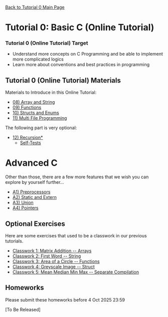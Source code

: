 [Back to Tutorial 0 Main Page](../tutorial-0-self-learn-basic-c/README.md) 


# Tutorial 0: Basic C (Online Tutorial)

### Tutorial 0 (Online Tutorial) Target

* Understand more concepts on C Programming and be able to implement more complicated logics
* Learn more about conventions and best practices in programming


## Tutorial 0 (Online Tutorial) Materials

Materials to Introduce in this Online Tutorial:

* [08) Array and String](08-array-string.md)
* [09) Functions](09-functions.md) 
* [10) Structs and Enums](10-struct.md)
* [11) Multi File Programming](11-multi-file-programming.md)

The following part is very optional:

* [12) Recursion*](12-recursion.md)
  * [Self-Tests](12-recursion.md#self-test) 

# Advanced C

Other than those, there are a few more features that we wish you can explore by yourself further...

* [A1) Preprocessors](a1-preprocessor.md)
* [A2) Static and Extern](a2-static-extern.md)
* [A3) Union](a3-union.md)
* [A4) Pointers](a4-pointers.md)

## Optional Exercises

Here are some exercises that used to be a classwork in our previous tutorials.

* [Classwork 1: Matrix Addition -- Arrays](classwork/classwork-1-matrix-addition.md)
* [Classwork 2: First Word -- String](classwork/classwork-2-first-word.md)
* [Classwork 3: Area of a Circle -- Functions](classwork/classwork-3-area-of-circle.md)
* [Classwork 4: Greyscale Image -- Struct](classwork/classwork-4-greyscale-image.md)
* [Classwork 5: Mean Median Min Max -- Separate Compilation](classwork/classwork-5-mean-median-min-max/README.md)

## Homeworks

Please submit these homeworks before 4 Oct 2025 23:59

[To Be Released]

